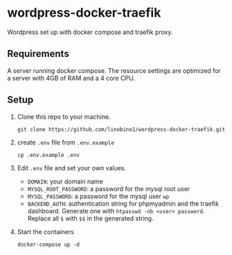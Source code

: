 # wordpress-docker-traefik
Wordpress set up with docker compose and traefik proxy.

## Requirements

A server running docker compose. The resource settings are optimized for a server with 4GB of RAM and a 4 core CPU.

## Setup

1. Clone this repo to your machine.

    ```
    git clone https://github.com/linobino1/wordpress-docker-traefik.git
    ```

1. create `.env` file from `.env.example`
    
    ```
    cp .env.example .env
    ```
    
1. Edit `.env` file and set your own values.
    - `DOMAIN`: your domain name
    - `MYSQL_ROOT_PASSWORD`: a password for the mysql root user
    - `MYSQL_PASSWORD`: a password for the mysql user `wp`
    - `BACKEND_AUTH`: authentication string for phpmyadmin and the traefik dashboard.
        Generate one with `htpasswd -nb <user> password`.  
        Replace all `$` with `$$` in the generated string.  
    
1. Start the containers
    
    ```
    docker-compose up -d
    ```

